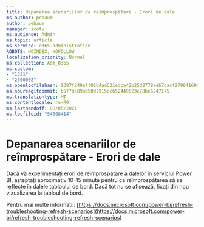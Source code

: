 ```yaml
---
title: Depanarea scenariilor de reîmprospătare - Erori de dale
ms.author: pebaum
author: pebaum
manager: scotv
ms.audience: Admin
ms.topic: article
ms.service: o365-administration
ROBOTS: NOINDEX, NOFOLLOW
localization_priority: Normal
ms.collection: Adm_O365
ms.custom:
- "1331"
- "2500002"
ms.openlocfilehash: 1387f249aff02b4aa521edca42b25d2778aeb7dacf27884160ae3a252959f6c9
ms.sourcegitcommit: b5f7da89a650d2915dc652449623c78be6247175
ms.translationtype: MT
ms.contentlocale: ro-RO
ms.lasthandoff: 08/05/2021
ms.locfileid: "54008414"
---
```

# <a name="troubleshooting-refresh-scenarios---tile-errors"></a>Depanarea scenariilor de reîmprospătare - Erori de dale

Dacă vă experimentați erori de reîmprospătare a dalelor în serviciul Power BI, așteptați aproximativ 10-15 minute pentru ca reîmprospătarea să se reflecte în dalele tabloului de bord. Dacă tot nu se afișează, fixați din nou vizualizarea la tabloul de bord.

Pentru mai multe informații: [https://docs.microsoft.com/power-bi/refresh-troubleshooting-refresh-scenarios](https://docs.microsoft.com/power-bi/refresh-troubleshooting-refresh-scenarios)
